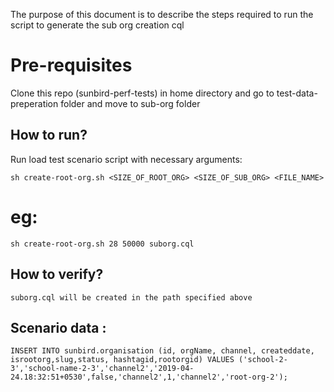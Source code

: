 The purpose of this document is to describe the steps required to run the script to generate the sub org creation cql

# Pre-requisites

Clone this repo (sunbird-perf-tests) in home directory and go to test-data-preperation folder and move to sub-org folder

## How to run?

Run load test scenario script with necessary arguments:

    sh create-root-org.sh <SIZE_OF_ROOT_ORG> <SIZE_OF_SUB_ORG> <FILE_NAME>

# eg:

    sh create-root-org.sh 28 50000 suborg.cql
    
## How to verify?

    suborg.cql will be created in the path specified above

## Scenario data :

    INSERT INTO sunbird.organisation (id, orgName, channel, createddate, isrootorg,slug,status, hashtagid,rootorgid) VALUES ('school-2-3','school-name-2-3','channel2','2019-04-24.18:32:51+0530',false,'channel2',1,'channel2','root-org-2');
